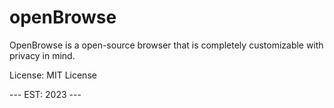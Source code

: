 # openBrowse

OpenBrowse is a open-source browser that is completely customizable with privacy in mind.

License: MIT License

--- EST: 2023 ---
